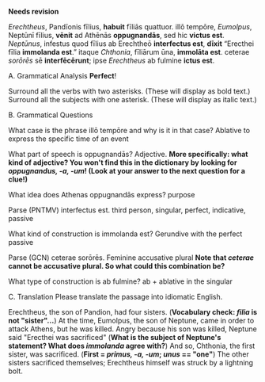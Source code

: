 **Needs revision**

*Erechtheus*, Pandīonis fīlius, **habuit** fīliās quattuor.
illō tempōre, *Eumolpus*, Neptūnī fīlius, **vēnit** ad Athēnās **oppugnandās**, sed hic **victus est**.
*Neptūnus*, infestus quod fīlius ab Erechtheō **interfectus est**, **dīxit** “Erecthei fīlia **immolanda est**.”
itaque *Chthonia*, fīliārum ūna, **immolāta est**.
ceterae *sorōrēs* sē **interfēcērunt**; ipse *Erechtheus* ab fulmine **ictus est**.

A. Grammatical Analysis  **Perfect**!


Surround all the verbs with two asterisks. (These will display as bold text.) Surround all the subjects with one asterisk. (These will display as italic text.)

B. Grammatical Questions

What case is the phrase illō tempōre and why is it in that case?
Ablative to express the specific time of an event

What part of speech is oppugnandās?
Adjective.  **More specifically:  what kind of adjective?  You won't find this in the dictionary by looking for *oppugnandus, -a, -um*! (Look at your answer to the next question for a clue!)**

What idea does Athenas oppugnandās express?
purpose

Parse (PNTMV) interfectus est.
third person, singular, perfect, indicative, passive

What kind of construction is immolanda est?
Gerundive with the perfect passive

Parse (GCN) ceterae sorōrēs.
Feminine accusative plural  **Note that *ceterae* cannot be accusative plural.  So what could this combination be?**

What type of construction is ab fulmine?
ab + ablative in the singular


C. Translation
Please translate the passage into idiomatic English.

Erechtheus, the son of Pandion, had four sisters. (**Vocabulary check:  *filia* is not "sister"...**)
At the time, Eumolpus, the son of Neptune, came in order to attack Athens, but he was killed.
Angry because his son was killed, Neptune said "Erecthei was sacrificed" (**What is the subject of Neptune's statement? What does *immolanda* agree with?**)
And so, Chthonia, the first sister, was sacrificed. (**First = *primus, -a, -um*;   *unus* == "one"**)
The other sisters sacrificed themselves; Erechtheus himself was struck by a lightning bolt.

